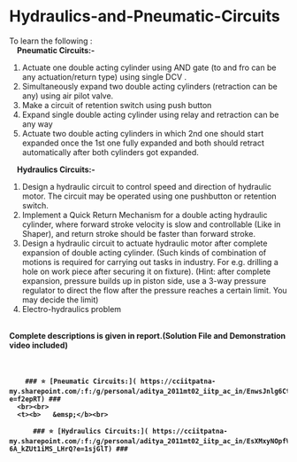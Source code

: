 # Hydraulics-and-Pneumatic-Circuits
To learn the following : <br>
<t><b>   &emsp;Pneumatic Circuits:-</b>
1. Actuate one double acting cylinder using AND gate (to and fro can be any actuation/return type) using single DCV . <br>
2. Simultaneously expand two double acting cylinders (retraction can be any) using air pilot valve. <br>
3. Make a circuit of retention switch using push button <br>
4. Expand single double acting cylinder using relay and retraction can be any way <br>
5. Actuate two double acting cylinders in which 2nd one should start expanded once the 1st one fully expanded and both should retract automatically after both cylinders got expanded.<br>
  
  <t><b>   &emsp;Hydraulics Circuits:-</b>
1. Design a hydraulic circuit to control speed and direction of hydraulic
motor. The circuit may be operated using one pushbutton or retention
switch. <br>
2. Implement a Quick Return Mechanism for a double acting hydraulic
cylinder, where forward stroke velocity is slow and controllable (Like in
Shaper), and return stroke should be faster than forward stroke.<br>
3. Design a hydraulic circuit to actuate hydraulic motor after complete
expansion of double acting cylinder. (Such kinds of combination of
motions is required for carrying out tasks in industry. For e.g. drilling a
hole on work piece after securing it on fixture). (Hint: after complete
expansion, pressure builds up in piston side, use a 3-way pressure
regulator to direct the flow after the pressure reaches a certain limit. You
may decide the limit)<br>
4. Electro-hydraulics problem 
<br>
    <b>Complete descriptions is given in report.(Solution File and Demonstration video included)</b)
      <br><br><br>
      <t><b>   &emsp;</b><br>
     
        ### ⭐️ [Pneumatic Circuits:]( https://cciitpatna-my.sharepoint.com/:f:/g/personal/aditya_2011mt02_iitp_ac_in/EnwsJnlg6CtOvE3A1lQfxpYBUKlwvuq4YymLnaHT67ncAg?e=f2epRT) ### 
      <br><br>
      <t><b>   &emsp;</b><br>
        
          ### ⭐️ [Hydraulics Circuits:]( https://cciitpatna-my.sharepoint.com/:f:/g/personal/aditya_2011mt02_iitp_ac_in/EsXMxyNOpfVFlTgMxKVq5xMBZJhrf-6A_kZUt1iMS_LHrQ?e=1sjGlT) ### 
